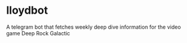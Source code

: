 # lloydbot
A telegram bot that fetches weekly deep dive information for the video game Deep Rock Galactic
